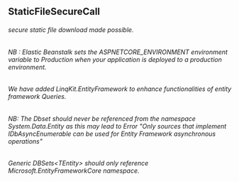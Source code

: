 ## StaticFileSecureCall
###### secure static file download made possible.
###### NB : Elastic Beanstalk sets the ASPNETCORE_ENVIRONMENT environment variable to Production when your application is deployed to a production environment.
###### We have added LinqKit.EntityFramework to enhance functionalities of entity framework Queries.
###### NB: The Dbset should never be referenced from the namespace System.Data.Entity as this may lead to Error "Only sources that implement IDbAsyncEnumerable can be used for Entity Framework asynchronous operations"
###### Generic DBSets&lt;TEntity&gt; should only reference Microsoft.EntityFrameworkCore namespace.
